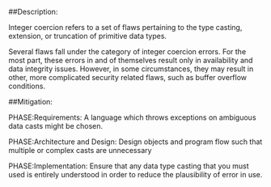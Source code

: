 ##Description:

Integer coercion refers to a set of flaws pertaining to the type casting, extension, or truncation of primitive data types.

Several flaws fall under the category of integer coercion errors. For the most part, these errors in and of themselves result only in availability and data integrity issues. However, in some circumstances, they may result in other, more complicated security related flaws, such as buffer overflow conditions.

##Mitigation:


PHASE:Requirements:
A language which throws exceptions on ambiguous data casts might be chosen.

PHASE:Architecture and Design:
Design objects and program flow such that multiple or complex casts are unnecessary

PHASE:Implementation:
Ensure that any data type casting that you must used is entirely understood in order to reduce the plausibility of error in use.

